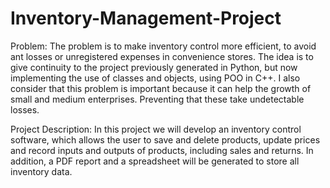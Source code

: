 # Inventory-Management-Project
Problem: The problem is to make inventory control more efficient, to avoid ant losses or unregistered expenses in convenience stores. The idea is to give continuity to the project previously generated in Python, but now implementing the use of classes and objects, using POO in C++. I also consider that this problem is important because it can help the growth of small and medium enterprises. Preventing that these take undetectable losses.

Project Description: In this project we will develop an inventory control software, which allows the user to save and delete products, update prices and record inputs and outputs of products, including sales and returns. In addition, a PDF report and a spreadsheet will be generated to store all inventory data.
